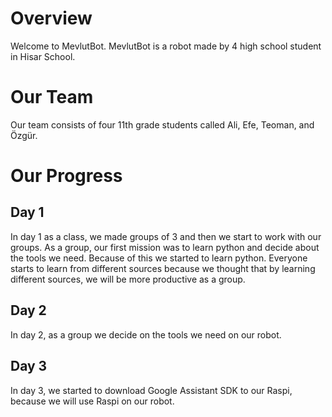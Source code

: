 # Overview
Welcome to MevlutBot. MevlutBot is a robot made by 4 high school student in Hisar School.

# Our Team
Our team consists of four 11th grade students called Ali, Efe, Teoman, and Özgür.

# Our Progress 
## Day 1
In day 1 as a class, we made groups of 3 and then we start to work with our groups. As a group, our first mission was to learn python and decide about the tools we need. Because of this we started to learn python. Everyone starts to learn from different sources because we thought that by learning different sources, we will be more productive as a group.
## Day 2
In day 2, as a group we decide on the tools we need on our robot.
## Day 3 
In day 3, we started to download Google Assistant SDK to our Raspi, because we will use Raspi on our robot.

```markdown

```

